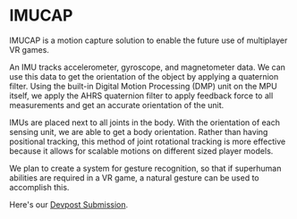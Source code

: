 # IMUCAP

IMUCAP is a motion capture solution to enable the future use of multiplayer VR games.

An IMU tracks accelerometer, gyroscope, and magnetometer data. We can use this data to get the orientation of the
object by applying a quaternion filter. Using the built-in Digital Motion Processing (DMP) unit on the MPU itself,
we apply the AHRS quaternion filter to apply feedback force to all measurements and get an accurate orientation of
the unit.

IMUs are placed next to all joints in the body. With the orientation of each sensing unit, we are able to get
a body orientation. Rather than having positional tracking, this method of joint rotational tracking is more
effective because it allows for scalable motions on different sized player models.

We plan to create a system for gesture recognition, so that if superhuman abilities are required
in a VR game, a natural gesture can be used to accomplish this. 

Here's our [Devpost Submission](https://devpost.com/software/vrmc).
